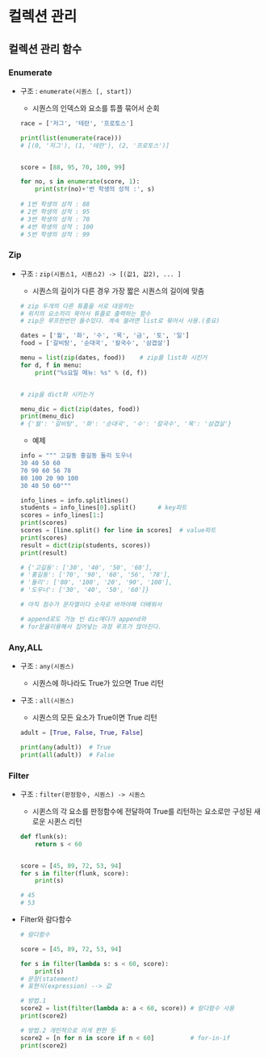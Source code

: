 # 컬렉션 관리



## 컬렉션 관리 함수



### Enumerate

* 구조 : `enumerate(시퀀스 [, start])`

  * 시퀀스의 인덱스와 요소를 튜플 묶어서 순회

  ```python
  race = ['저그', '테란', '프로토스']
  
  print(list(enumerate(race)))
  # [(0, '저그'), (1, '테란'), (2, '프로토스')]
  
  
  score = [88, 95, 70, 100, 99]
  
  for no, s in enumerate(score, 1):
      print(str(no)+'번 학생의 성적 :', s)
      
  # 1번 학생의 성적 : 88
  # 2번 학생의 성적 : 95
  # 3번 학생의 성적 : 70
  # 4번 학생의 성적 : 100
  # 5번 학생의 성적 : 99
  ```



### Zip

* 구조 : `zip(시퀀스1, 시퀀스2) -> [(값1, 값2), ... ]`

  * 시퀀스의 길이가 다른 경우 가장 짧은 시퀀스의 길이에 맞춤

  ```python
  # zip 두개의 다른 튜플을 서로 대응하는
  # 위치의 요소끼리 묵어서 튜플로 출력하는 함수
  # zip은 루프한번만 돌수있다. 계속 쓸려면 list로 묶어서 사용.(중요)
  
  dates = ['월', '화', '수', '목', '금', '토', '일']
  food = ['갈비탕', '순대국', '칼국수', '삼겹살']
  
  menu = list(zip(dates, food))    # zip를 list화 시킨거
  for d, f in menu:
      print("%s요일 메뉴: %s" % (d, f))
  
  
  # zip을 dict화 시키는거
  
  menu_dic = dict(zip(dates, food))
  print(menu_dic)
  # {'월': '갈비탕', '화': '순대국', '수': '칼국수', '목': '삼겹살'}
  ```

  * 예제 

  ```python
  info = """ 고길동 홍길동 둘리 도우너
  30 40 50 60
  70 90 60 56 78
  80 100 20 90 100
  30 40 50 60"""
  
  info_lines = info.splitlines()
  students = info_lines[0].split()      # key파트
  scores = info_lines[1:]
  print(scores)
  scores = [line.split() for line in scores]  # value파트
  print(scores)
  result = dict(zip(students, scores))
  print(result)
  
  # {'고길동': ['30', '40', '50', '60'],
  # '홍길동': ['70', '90', '60', '56', '78'],
  # '둘리': ['80', '100', '20', '90', '100'],
  # '도우너': ['30', '40', '50', '60']}
  
  # 아직 점수가 문자열이다 숫자로 바까야해 더배워서
  
  # append로도 가능 빈 dic에다가 append와 
  # for문을이용해서 집어넣는 과정 루프가 많아진다.
  ```



### Any,ALL

* 구조 : `any(시퀀스)`

  * 시퀀스에 하나라도 True가 있으면 True 리턴

* 구조 : `all(시퀀스)`

  * 시퀀스의 모든 요소가 True이면 True 리턴

  ```python
  adult = [True, False, True, False]
  
  print(any(adult))  # True
  print(all(adult))  # False
  ```

  

### Filter

* 구조 : `filter(판정함수, 시퀀스) -> 시퀀스`

  * 시퀸스의 각 요소를 판정함수에 전달하여 True를 리턴하는 요소로만 구성된 새로운 시퀸스 리턴

  ```python
  def flunk(s):
      return s < 60
  
  
  score = [45, 89, 72, 53, 94]
  for s in filter(flunk, score):
      print(s)
  
  # 45
  # 53
  ```

* Filter와 람다함수

  ```python
  # 람다함수
  
  score = [45, 89, 72, 53, 94]
  
  for s in filter(lambda s: s < 60, score):
      print(s)
  # 문장(statement)
  # 표현식(expression) --> 값
  
  # 방법.1
  score2 = list(filter(lambda a: a < 60, score)) # 람다함수 사용
  print(score2)
  
  # 방법.2 개인적으로 이게 편한 듯
  score2 = [n for n in score if n < 60]          # for-in-if
  print(score2)
  ```

  